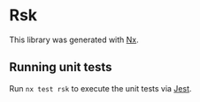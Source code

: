 # Rsk

This library was generated with [Nx](https://nx.dev).

## Running unit tests

Run `nx test rsk` to execute the unit tests via [Jest](https://jestjs.io).
